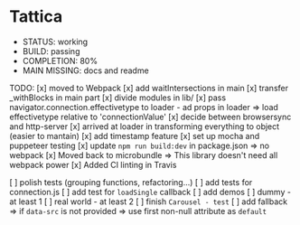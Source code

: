 # Tattica

- STATUS: working
- BUILD: passing
- COMPLETION: 80%
- MAIN MISSING: docs and readme

TODO:
[x] moved to Webpack
[x] add waitIntersections in main
[x] transfer _withBlocks in main part
[x] divide modules in lib/
[x] pass navigator.connection.effectivetype to loader
    - ad props in loader => load effectivetype relative to 'connectionValue'
[x] decide between browsersync and http-server
[x] arrived at loader in transforming everything to object (easier to mantain)
[x] add timestamp feature
[x] set up mocha and puppeteer testing
[x] update `npm run build:dev` in package.json => no webpack
[x] Moved back to microbundle => This library doesn't need all webpack power
[x] Added CI linting in Travis  

[ ] polish tests (grouping functions, refactoring...)
[ ] add tests for connection.js
[ ] add test for `loadSingle` callback
[ ] add demos
    [ ] dummy - at least 1
    [ ] real world - at least 2
    [ ] finish `Carousel - test`
[ ] add fallback => if `data-src` is not provided => use first non-null attribute as `default`